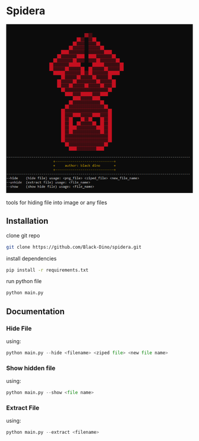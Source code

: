 # Spidera
![image info](./screen_shot/shot-1.PNG)

tools for hiding file into image or any files

## Installation

clone git repo

```bash
git clone https://github.com/Black-Dino/spidera.git
```

install dependencies
```bash
pip install -r requirements.txt
```

run python file
```bash
python main.py
```

## Documentation

### Hide File

using:
```py
python main.py --hide <filename> <ziped file> <new file name>
```

### Show hidden file
using:

```py
python main.py --show <file name>
```

### Extract File

using:
```py
python main.py --extract <filename> 
```

